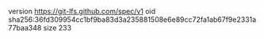 version https://git-lfs.github.com/spec/v1
oid sha256:36fd309954cc1bf9ba83d3a235881508e6e89cc72fa1ab67f9e2331a77baa348
size 233
